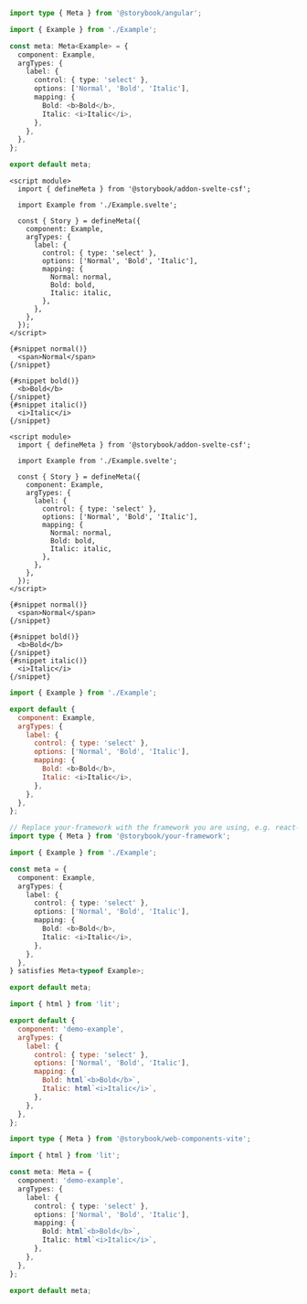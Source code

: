 ```ts filename="Example.stories.ts" renderer="angular" language="ts"
import type { Meta } from '@storybook/angular';

import { Example } from './Example';

const meta: Meta<Example> = {
  component: Example,
  argTypes: {
    label: {
      control: { type: 'select' },
      options: ['Normal', 'Bold', 'Italic'],
      mapping: {
        Bold: <b>Bold</b>,
        Italic: <i>Italic</i>,
      },
    },
  },
};

export default meta;
```

```svelte filename="Example.stories.svelte" renderer="svelte" language="js"
<script module>
  import { defineMeta } from '@storybook/addon-svelte-csf';

  import Example from './Example.svelte';

  const { Story } = defineMeta({
    component: Example,
    argTypes: {
      label: {
        control: { type: 'select' },
        options: ['Normal', 'Bold', 'Italic'],
        mapping: {
          Normal: normal,
          Bold: bold,
          Italic: italic,
        },
      },
    },
  });
</script>

{#snippet normal()}
  <span>Normal</span>
{/snippet}

{#snippet bold()}
  <b>Bold</b>
{/snippet}
{#snippet italic()}
  <i>Italic</i>
{/snippet}
```

```svelte filename="Example.stories.svelte" renderer="svelte" language="ts"
<script module>
  import { defineMeta } from '@storybook/addon-svelte-csf';

  import Example from './Example.svelte';

  const { Story } = defineMeta({
    component: Example,
    argTypes: {
      label: {
        control: { type: 'select' },
        options: ['Normal', 'Bold', 'Italic'],
        mapping: {
          Normal: normal,
          Bold: bold,
          Italic: italic,
        },
      },
    },
  });
</script>

{#snippet normal()}
  <span>Normal</span>
{/snippet}

{#snippet bold()}
  <b>Bold</b>
{/snippet}
{#snippet italic()}
  <i>Italic</i>
{/snippet}
```

```js filename="Example.stories.js|jsx" renderer="common" language="js"
import { Example } from './Example';

export default {
  component: Example,
  argTypes: {
    label: {
      control: { type: 'select' },
      options: ['Normal', 'Bold', 'Italic'],
      mapping: {
        Bold: <b>Bold</b>,
        Italic: <i>Italic</i>,
      },
    },
  },
};
```

```ts filename="Example.stories.ts|tsx" renderer="common" language="ts"
// Replace your-framework with the framework you are using, e.g. react-vite, nextjs, vue3-vite, etc.
import type { Meta } from '@storybook/your-framework';

import { Example } from './Example';

const meta = {
  component: Example,
  argTypes: {
    label: {
      control: { type: 'select' },
      options: ['Normal', 'Bold', 'Italic'],
      mapping: {
        Bold: <b>Bold</b>,
        Italic: <i>Italic</i>,
      },
    },
  },
} satisfies Meta<typeof Example>;

export default meta;
```

```js filename="Example.stories.js" renderer="web-components" language="js"
import { html } from 'lit';

export default {
  component: 'demo-example',
  argTypes: {
    label: {
      control: { type: 'select' },
      options: ['Normal', 'Bold', 'Italic'],
      mapping: {
        Bold: html`<b>Bold</b>`,
        Italic: html`<i>Italic</i>`,
      },
    },
  },
};
```

```ts filename="Example.stories.ts" renderer="web-components" language="ts"
import type { Meta } from '@storybook/web-components-vite';

import { html } from 'lit';

const meta: Meta = {
  component: 'demo-example',
  argTypes: {
    label: {
      control: { type: 'select' },
      options: ['Normal', 'Bold', 'Italic'],
      mapping: {
        Bold: html`<b>Bold</b>`,
        Italic: html`<i>Italic</i>`,
      },
    },
  },
};

export default meta;
```
